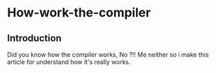 # How-work-the-compiler

## Introduction
Did you know how the compiler works, No ?!! Me neither so i make this article for understand how it's really works.
